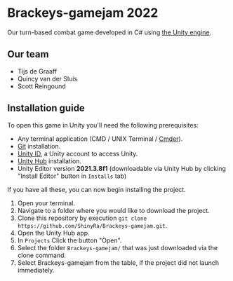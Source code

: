 # Brackeys-gamejam 2022

Our turn-based combat game developed in C# using [the Unity engine](https://unity.com/).

## Our team

- Tijs de Graaff
- Quincy van der Sluis
- Scott Reingound

## Installation guide
To open this game in Unity you'll need the following prerequisites:
- Any terminal application (CMD / UNIX Terminal / [Cmder](https://cmder.app/)).
- [Git](https://git-scm.com/downloads) installation.
- [Unity ID](https://id.unity.com/account/new), a Unity account to access Unity.
- [Unity Hub](https://unity.com/download) installation.
- Unity Editor version **2021.3.8f1** (downloadable via Unity Hub by clicking "Install Editor" button in `Installs` tab)

If you have all these, you can now begin installing the project.
1. Open your terminal.
2. Navigate to a folder where you would like to download the project.
3. Clone this repository by execution `git clone https://github.com/ShinyRa/Brackeys-gamejam.git`.
4. Open the Unity Hub app.
5. In `Projects` Click the button "Open".
6. Select the folder `Brackeys-gamejam/` that was just downloaded via the clone command.
7. Select Brackeys-gamejam from the table, if the project did not launch immediately.
